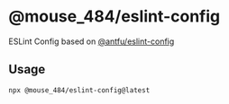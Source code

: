# @mouse_484/eslint-config

ESLint Config based on [@antfu/eslint-config](https://github.com/antfu/eslint-config)

## Usage
```
npx @mouse_484/eslint-config@latest
```
